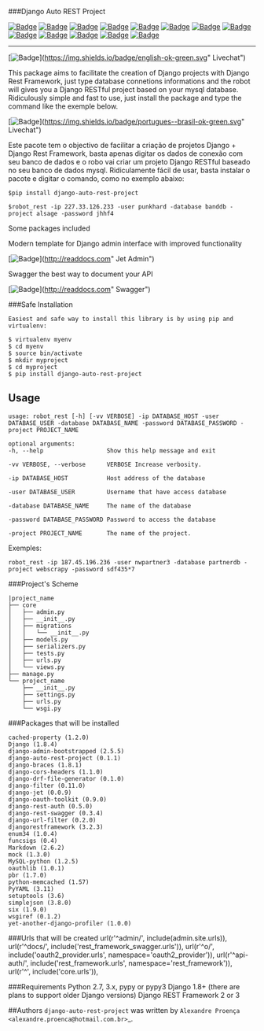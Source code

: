 ###Django Auto REST Project

[![Badge](https://travis-ci.org/AlexandreProenca/django-auto-rest-project.svg?branch=master)](https://travis-ci.org/AlexandreProenca/django-auto-rest-project "Travis CI")
[![Badge](https://img.shields.io/pypi/v/django-auto-rest-project.svg)](https://pypi.python.org/pypi/django-auto-rest-project "Pypi")
[![Badge](https://img.shields.io/pypi/dd/django-auto-rest-project.svg)](https://pypi.python.org/pypi/django-auto-rest-project "Pypi")
[![Badge](https://img.shields.io/pypi/pyversions/django-auto-rest-project.svg)](https://pypi.python.org/pypi/django-auto-rest-project "Pypi")
[![Badge](https://img.shields.io/pypi/l/django-auto-rest-project.svg)](https://pypi.python.org/pypi/django-auto-rest-project "Pypi")
[![Badge](https://img.shields.io/pypi/wheel/django-auto-rest-project.svg)](https://pypi.python.org/pypi/django-auto-rest-project "Pypi")
[![Badge](https://img.shields.io/pypi/format/django-auto-rest-project.svg)](https://pypi.python.org/pypi/django-auto-rest-project "Pypi")
[![Badge](https://img.shields.io/pypi/implementation/django-auto-rest-project.svg)](https://pypi.python.org/pypi/django-auto-rest-project "Pypi")
[![Badge](https://img.shields.io/pypi/status/django-auto-rest-project.svg)](https://pypi.python.org/pypi/django-auto-rest-project "Pypi")
[![Badge](https://api.codacy.com/project/badge/50515222d332430aba11bcbe76706f14)](https://www.codacy.com/app/linuxloco/django-auto-rest-project "Codacy")
[![Badge](https://readthedocs.org/projects/django-auto-rest-project/badge/?version=latest)](http://django-auto-rest-project.readthedocs.org/en/latest/ "ReadDocs")
[![Badge](http://img.shields.io/badge/tech-stack-0690fa.svg?style=flat)](http://stackshare.io/AlexandreProenca/django-auto-rest-project "StackShare")
[![Badge](https://img.shields.io/badge/GITTER-join%20chat-green.svg)](https://gitter.im/AlexandreProenca/devfriends?utm_source=share-link&utm_medium=link&utm_campaign=share-link "Livechat")

-----------

[![Badge](https://img.shields.io/badge/english-ok-blue.svg)](https://img.shields.io/badge/english-ok-green.svg" Livechat")

This package aims to facilitate the creation of Django projects with Django Rest Framework, just type database connetions informations and the robot will gives you a Django RESTful project based on your mysql database.
Ridiculously simple and fast to use, just install the package and type the command like the exemple below.
    
[![Badge](https://img.shields.io/badge/portugues--brasil-ok-green.svg)](https://img.shields.io/badge/portugues--brasil-ok-green.svg" Livechat")

Este pacote tem o objectivo de facilitar a criação de projetos Django + Django Rest Framework, basta apenas digitar os dados de conexão com seu banco de dados e o robo vai criar um projeto Django RESTful baseado no seu banco de dados mysql.
Ridiculamente fácil de usar, basta instalar o pacote e digitar o comando, como no exemplo abaixo:

`$pip install django-auto-rest-project`

`$robot_rest -ip 227.33.126.233 -user punkhard -database banddb -project alsage -password jhhf4`

Some packages included

Modern template for Django admin interface with improved functionality

[![Badge](https://raw.githubusercontent.com/geex-arts/jet/static/screen1.png)](http://readdocs.com" Jet Admin")

Swagger the best way to document your API

[![Badge](http://artsy.github.io/images/2013-06-21-adding-api-documentation-with-grape-swagger/swagger-ui.png)](http://readdocs.com" Swagger")


###Safe Installation

    Easiest and safe way to install this library is by using pip and virtualenv:
    
    $ virtualenv myenv
    $ cd myenv
    $ source bin/activate
    $ mkdir myproject
    $ cd myproject
    $ pip install django-auto-rest-project

Usage
-----
    usage: robot_rest [-h] [-vv VERBOSE] -ip DATABASE_HOST -user DATABASE_USER -database DATABASE_NAME -password DATABASE_PASSWORD -project PROJECT_NAME

    optional arguments:
    -h, --help                  Show this help message and exit
    
    -vv VERBOSE, --verbose      VERBOSE Increase verbosity.
    
    -ip DATABASE_HOST           Host address of the database
    
    -user DATABASE_USER         Username that have access database
    
    -database DATABASE_NAME     The name of the database
    
    -password DATABASE_PASSWORD Password to access the database
    
    -project PROJECT_NAME       The name of the project.
    

Exemples:

    robot_rest -ip 187.45.196.236 -user nwpartner3 -database partnerdb -project webscrapy -password sdf435*7

###Project's Scheme

    |project_name
    ├── core
    │   ├── admin.py
    │   ├── __init__.py
    │   ├── migrations
    │   │   └── __init__.py
    │   ├── models.py
    │   ├── serializers.py
    │   ├── tests.py
    │   ├── urls.py
    │   └── views.py
    ├── manage.py
    └── project_name
        ├── __init__.py
        ├── settings.py
        ├── urls.py
        └── wsgi.py


###Packages that will be installed

    cached-property (1.2.0)
    Django (1.8.4)
    django-admin-bootstrapped (2.5.5)
    django-auto-rest-project (0.1.1)
    django-braces (1.8.1)
    django-cors-headers (1.1.0)
    django-drf-file-generator (0.1.0)
    django-filter (0.11.0)
    django-jet (0.0.9)
    django-oauth-toolkit (0.9.0)
    django-rest-auth (0.5.0)
    django-rest-swagger (0.3.4)
    django-url-filter (0.2.0)
    djangorestframework (3.2.3)
    enum34 (1.0.4)
    funcsigs (0.4)
    Markdown (2.6.2)
    mock (1.3.0)
    MySQL-python (1.2.5)
    oauthlib (1.0.1)
    pbr (1.7.0)
    python-memcached (1.57)
    PyYAML (3.11)
    setuptools (3.6)
    simplejson (3.8.0)
    six (1.9.0)
    wsgiref (0.1.2)
    yet-another-django-profiler (1.0.0)

###Urls that will be created
    url(r'^admin/', include(admin.site.urls)),
    url(r'^docs/', include('rest_framework_swagger.urls')),
    url(r'^o/', include('oauth2_provider.urls', namespace='oauth2_provider')),
    url(r'^api-auth/', include('rest_framework.urls', namespace='rest_framework')),
    url(r'^', include('core.urls')),
    
###Requirements
    Python 2.7, 3.x, pypy or pypy3
    Django 1.8+ (there are plans to support older Django versions)
    Django REST Framework 2 or 3

##Authors
`django-auto-rest-project` was written by `Alexandre Proença <alexandre.proenca@hotmail.com.br>`_.
